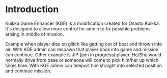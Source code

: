 # Introduction
Kuikka Game Enhancer (KGE) is a modification created for Osasto Kuikka. It's designed to allow more control for admin to fix possible problems arising in middle of mission. 

Example when player dies on glitch like getting out of boat and thrown into air. With KGE admin can respawn that player back into game and mission can continue. Other example is JIP (join in progress) player. He/She would normally drive from base or someone will come to pick him/her up which takes time. With KGE admin can teleport him straight into selected position and continue mission.
